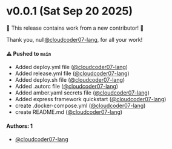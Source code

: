 # v0.0.1 (Sat Sep 20 2025)

:tada: This release contains work from a new contributor! :tada:

Thank you, null[@cloudcoder07-lang](https://github.com/cloudcoder07-lang), for all your work!

#### ⚠️ Pushed to `main`

- Added deploy.yml file ([@cloudcoder07-lang](https://github.com/cloudcoder07-lang))
- Added release.yml file ([@cloudcoder07-lang](https://github.com/cloudcoder07-lang))
- Added deploy.sh file ([@cloudcoder07-lang](https://github.com/cloudcoder07-lang))
- Added .autorc file ([@cloudcoder07-lang](https://github.com/cloudcoder07-lang))
- Added amber.yaml secrets file ([@cloudcoder07-lang](https://github.com/cloudcoder07-lang))
- Added express framework quickstart ([@cloudcoder07-lang](https://github.com/cloudcoder07-lang))
- create .docker-compose.yml ([@cloudcoder07-lang](https://github.com/cloudcoder07-lang))
- create README.md ([@cloudcoder07-lang](https://github.com/cloudcoder07-lang))

#### Authors: 1

- [@cloudcoder07-lang](https://github.com/cloudcoder07-lang)
